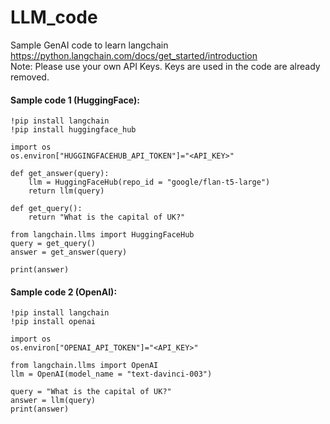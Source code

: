 # LLM_code
Sample GenAI code to learn langchain https://python.langchain.com/docs/get_started/introduction   
Note: Please use your own API Keys. Keys are used in the code are already removed.

#### Sample code 1 (HuggingFace):
```
!pip install langchain
!pip install huggingface_hub

import os
os.environ["HUGGINGFACEHUB_API_TOKEN"]="<API_KEY>"

def get_answer(query):
    llm = HuggingFaceHub(repo_id = "google/flan-t5-large")
    return llm(query)

def get_query():
    return "What is the capital of UK?"

from langchain.llms import HuggingFaceHub
query = get_query()
answer = get_answer(query)

print(answer)
```

#### Sample code 2 (OpenAI):
```
!pip install langchain
!pip install openai

import os
os.environ["OPENAI_API_TOKEN"]="<API_KEY>"

from langchain.llms import OpenAI
llm = OpenAI(model_name = "text-davinci-003")

query = "What is the capital of UK?"
answer = llm(query)
print(answer)
```
